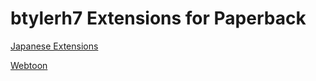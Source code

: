 # btylerh7 Extensions for Paperback

[Japanese Extensions](https://btylerh7.github.io/btylerh7-foreign-extensions/japanese-extensions/)

[Webtoon](https://btylerh7.github.io/btylerh7-foreign-extensions/french-extensions/)
